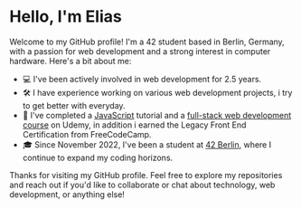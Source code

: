 # Hello, I'm Elias

Welcome to my GitHub profile! I'm a 42 student based in Berlin, Germany, with a passion for web development and a strong interest in computer hardware. Here's a bit about me:

- 💻 I've been actively involved in web development for 2.5 years.
- 🛠️ I have experience working on various web development projects, i try to get better with everyday.
- 📜 I've completed a [JavaScript](https://www.udemy.com/course/the-complete-javascript-course/) tutorial and a [full-stack web development course](https://www.udemy.com/course/the-complete-web-development-bootcamp/) on Udemy, in addition i earned the Legacy Front End Certification from FreeCodeCamp.
- 🎓 Since November 2022, I've been a student at [42 Berlin](https://42.berlin/), where I continue to expand my coding horizons.

Thanks for visiting my GitHub profile. Feel free to explore my repositories and reach out if you'd like to collaborate or chat about technology, web development, or anything else!
